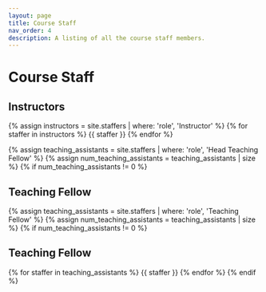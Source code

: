 ```yaml
---
layout: page
title: Course Staff
nav_order: 4
description: A listing of all the course staff members.
---
```


# Course Staff

## Instructors

{% assign instructors = site.staffers | where: 'role', 'Instructor' %}
{% for staffer in instructors %}
{{ staffer }}
{% endfor %}

{% assign teaching_assistants = site.staffers | where: 'role', 'Head Teaching Fellow' %}
{% assign num_teaching_assistants = teaching_assistants | size %}
{% if num_teaching_assistants != 0 %}
## Teaching Fellow

{% assign teaching_assistants = site.staffers | where: 'role', 'Teaching Fellow' %}
{% assign num_teaching_assistants = teaching_assistants | size %}
{% if num_teaching_assistants != 0 %}
## Teaching Fellow

{% for staffer in teaching_assistants %}
{{ staffer }}
{% endfor %}
{% endif %}
